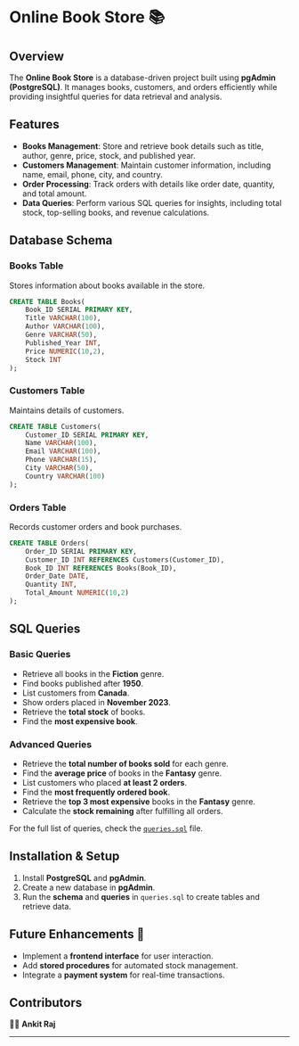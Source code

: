 # Online Book Store 📚

## Overview
The **Online Book Store** is a database-driven project built using **pgAdmin (PostgreSQL)**. It manages books, customers, and orders efficiently while providing insightful queries for data retrieval and analysis.

## Features
- **Books Management**: Store and retrieve book details such as title, author, genre, price, stock, and published year.
- **Customers Management**: Maintain customer information, including name, email, phone, city, and country.
- **Order Processing**: Track orders with details like order date, quantity, and total amount.
- **Data Queries**: Perform various SQL queries for insights, including total stock, top-selling books, and revenue calculations.

## Database Schema

### Books Table
Stores information about books available in the store.
```sql
CREATE TABLE Books(
    Book_ID SERIAL PRIMARY KEY,
    Title VARCHAR(100),
    Author VARCHAR(100),
    Genre VARCHAR(50),
    Published_Year INT,
    Price NUMERIC(10,2),
    Stock INT
);
```

### Customers Table
Maintains details of customers.
```sql
CREATE TABLE Customers(
    Customer_ID SERIAL PRIMARY KEY,
    Name VARCHAR(100),
    Email VARCHAR(100),
    Phone VARCHAR(15),
    City VARCHAR(50),
    Country VARCHAR(100)
);
```

### Orders Table
Records customer orders and book purchases.
```sql
CREATE TABLE Orders(
    Order_ID SERIAL PRIMARY KEY,
    Customer_ID INT REFERENCES Customers(Customer_ID),
    Book_ID INT REFERENCES Books(Book_ID),
    Order_Date DATE,
    Quantity INT,
    Total_Amount NUMERIC(10,2)
);
```

## SQL Queries

### Basic Queries
- Retrieve all books in the **Fiction** genre.
- Find books published after **1950**.
- List customers from **Canada**.
- Show orders placed in **November 2023**.
- Retrieve the **total stock** of books.
- Find the **most expensive book**.

### Advanced Queries
- Retrieve the **total number of books sold** for each genre.
- Find the **average price** of books in the **Fantasy** genre.
- List customers who placed **at least 2 orders**.
- Find the **most frequently ordered book**.
- Retrieve the **top 3 most expensive** books in the **Fantasy** genre.
- Calculate the **stock remaining** after fulfilling all orders.

For the full list of queries, check the [`queries.sql`](queries.sql) file.

## Installation & Setup

1. Install **PostgreSQL** and **pgAdmin**.
2. Create a new database in **pgAdmin**.
3. Run the **schema** and **queries** in `queries.sql` to create tables and retrieve data.

## Future Enhancements 🚀
- Implement a **frontend interface** for user interaction.
- Add **stored procedures** for automated stock management.
- Integrate a **payment system** for real-time transactions.

## Contributors
👨‍💻 **Ankit Raj**

---
